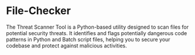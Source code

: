 # File-Checker
The Threat Scanner Tool is a Python-based utility designed to scan files for potential security threats. It identifies and flags potentially dangerous code patterns in Python and Batch script files, helping you to secure your codebase and protect against malicious activities.
